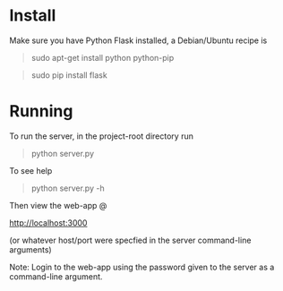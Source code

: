 Install 
=======

Make sure you have Python Flask installed, a  Debian/Ubuntu recipe is  

> sudo apt-get install python python-pip

> sudo pip install flask


Running 
========

To run the server, in the project-root directory run

> python server.py  

To see help 

> python server.py -h

Then view the web-app @ 

[http://localhost:3000](http://localhost:3000) 

(or whatever host/port were specfied in the server command-line arguments)

Note: Login to the web-app using the password given to the server as a command-line argument.
